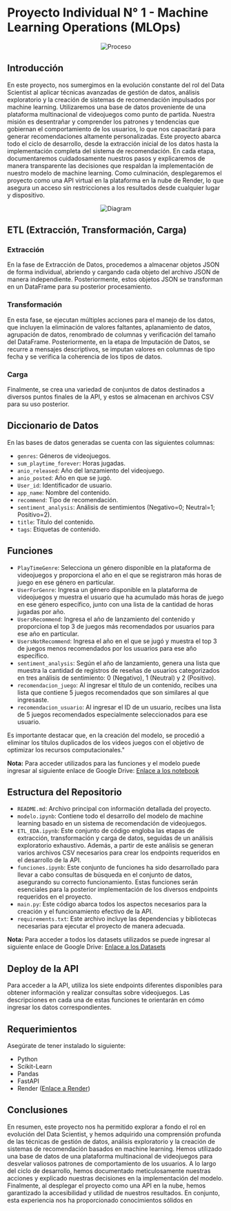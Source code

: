 # Proyecto Individual N° 1 - Machine Learning Operations (MLOps)


<p align="center">
  <img src="https://user-images.githubusercontent.com/67664604/217914153-1eb00e25-ac08-4dfa-aaf8-53c09038f082.png" alt="Proceso">
</p>



## Introducción

En este proyecto, nos sumergimos en la evolución constante del rol del Data Scientist al aplicar técnicas avanzadas de gestión de datos, análisis exploratorio y la creación de sistemas de recomendación impulsados por machine learning. Utilizaremos una base de datos proveniente de una plataforma multinacional de videojuegos como punto de partida. Nuestra misión es desentrañar y comprender los patrones y tendencias que gobiernan el comportamiento de los usuarios, lo que nos capacitará para generar recomendaciones altamente personalizadas. Este proyecto abarca todo el ciclo de desarrollo, desde la extracción inicial de los datos hasta la implementación completa del sistema de recomendación. En cada etapa, documentaremos cuidadosamente nuestros pasos y explicaremos de manera transparente las decisiones que respaldan la implementación de nuestro modelo de machine learning. Como culminación, desplegaremos el proyecto como una API virtual en la plataforma en la nube de Render, lo que asegura un acceso sin restricciones a los resultados desde cualquier lugar y dispositivo.

<p align="center">
  <img src="https://raw.githubusercontent.com/HX-PRomero/PI_ML_OPS/main/src/DiagramaConceptualDelFlujoDeProcesos.png" alt="Diagram">
</p>


## ETL (Extracción, Transformación, Carga)

### Extracción

En la fase de Extracción de Datos, procedemos a almacenar objetos JSON de forma individual, abriendo y cargando cada objeto del archivo JSON de manera independiente. Posteriormente, estos objetos JSON se transforman en un DataFrame para su posterior procesamiento.

### Transformación

En esta fase, se ejecutan múltiples acciones para el manejo de los datos, que incluyen la eliminación de valores faltantes, aplanamiento de datos, agrupación de datos, renombrado de columnas y verificación del tamaño del DataFrame. Posteriormente, en la etapa de Imputación de Datos, se recurre a mensajes descriptivos, se imputan valores en columnas de tipo fecha y se verifica la coherencia de los tipos de datos.

### Carga

Finalmente, se crea una variedad de conjuntos de datos destinados a diversos puntos finales de la API, y estos se almacenan en archivos CSV para su uso posterior.

## Diccionario de Datos

En las bases de datos generadas se cuenta con las siguientes columnas:

- `genres`: Géneros de videojuegos.
- `sum_playtime_forever`: Horas jugadas.
- `anio_released`: Año del lanzamiento del videojuego.
- `anio_posted`: Año en que se jugó.
- `User_id`: Identificador de usuario.
- `app_name`: Nombre del contenido.
- `recommend`: Tipo de recomendación.
- `sentiment_analysis`: Análisis de sentimientos (Negativo=0; Neutral=1; Positivo=2).
- `title`: Título del contenido.
- `tags`: Etiquetas de contenido.

## Funciones

- `PlayTimeGenre`: Selecciona un género disponible en la plataforma de videojuegos y proporciona el año en el que se registraron más horas de juego en ese género en particular.
- `UserForGenre`: Ingresa un género disponible en la plataforma de videojuegos y muestra el usuario que ha acumulado más horas de juego en ese género específico, junto con una lista de la cantidad de horas jugadas por año.
- `UsersRecommend`: Ingresa el año de lanzamiento del contenido y proporciona el top 3 de juegos más recomendados por usuarios para ese año en particular.
- `UsersNotRecommend`: Ingresa el año en el que se jugó y muestra el top 3 de juegos menos recomendados por los usuarios para ese año específico.
- `sentiment_analysis`: Según el año de lanzamiento, genera una lista que muestra la cantidad de registros de reseñas de usuarios categorizados en tres análisis de sentimiento: 0 (Negativo), 1 (Neutral) y 2 (Positivo).
- `recomendacion_juego`: Al ingresar el título de un contenido, recibes una lista que contiene 5 juegos recomendados que son similares al que ingresaste.
- `recomendacion_usuario`: Al ingresar el ID de un usuario, recibes una lista de 5 juegos recomendados especialmente seleccionados para ese usuario.

Es importante destacar que, en la creación del modelo, se procedió a eliminar los títulos duplicados de los videos juegos con el objetivo de optimizar los recursos computacionales."

**Nota:** Para acceder utilizados para las funciones y el modelo puede ingresar al siguiente enlace de Google Drive: [Enlace a los notebook](https://drive.google.com/drive/folders/1bjlYIj3bG8TBVJ76sSGUjB6ziQDQ2-kN?usp=drive_link)

## Estructura del Repositorio

- `README.md`: Archivo principal con información detallada del proyecto.
- `modelo.ipynb`: Contiene todo el desarrollo del modelo de machine learning basado en un sistema de recomendación de videojuegos.
- `ETL_EDA.ipynb`: Este conjunto de código engloba las etapas de extracción, transformación y carga de datos, seguidas de un análisis exploratorio exhaustivo. Además, a partir de este análisis se generan varios archivos CSV necesarios para crear los endpoints requeridos en el desarrollo de la API.
- `funciones.ipynb`: Este conjunto de funciones ha sido desarrollado para llevar a cabo consultas de búsqueda en el conjunto de datos, asegurando su correcto funcionamiento. Estas funciones serán esenciales para la posterior implementación de los diversos endpoints requeridos en el proyecto.
- `main.py`: Este código abarca todos los aspectos necesarios para la creación y el funcionamiento efectivo de la API.
- `requirements.txt`: Este archivo incluye las dependencias y bibliotecas necesarias para ejecutar el proyecto de manera adecuada.

**Nota:** Para acceder a todos los datasets utilizados se puede ingresar al siguiente enlace de Google Drive: [Enlace a los Datasets](https://drive.google.com/drive/folders/1ALK-U2XAgepofz2FLG5szYjqlcVMSj7G?usp=drive_link)

## Deploy de la API

Para acceder a la API, utiliza los siete endpoints diferentes disponibles para obtener información y realizar consultas sobre videojuegos. Las descripciones en cada una de estas funciones te orientarán en cómo ingresar los datos correspondientes.

## Requerimientos

Asegúrate de tener instalado lo siguiente:

- Python
- Scikit-Learn
- Pandas
- FastAPI
- Render ([Enlace a Render](https://render.com/))

## Conclusiones

En resumen, este proyecto nos ha permitido explorar a fondo el rol en evolución del Data Scientist, y hemos adquirido una comprensión profunda de las técnicas de gestión de datos, análisis exploratorio y la creación de sistemas de recomendación basados en machine learning. Hemos utilizado una base de datos de una plataforma multinacional de videojuegos para desvelar valiosos patrones de comportamiento de los usuarios. A lo largo del ciclo de desarrollo, hemos documentado meticulosamente nuestras acciones y explicado nuestras decisiones en la implementación del modelo. Finalmente, al desplegar el proyecto como una API en la nube, hemos garantizado la accesibilidad y utilidad de nuestros resultados. En conjunto, esta experiencia nos ha proporcionado conocimientos sólidos en